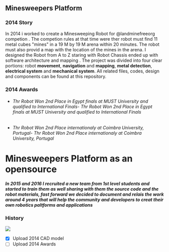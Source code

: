 ## Minesweepers Platform
### 2014 Story 
In 2014 i worked to create a Minesweeping Robot for @landminefreeorg competion .  The competion rules at that time were ther robot must find 11 metal cubes "mines" in a 19 M by 19 M arena within 20 minutes. The robot must also provid a map with the location of the mines in the arena. I designed the Robot from A to Z staring with Robot Chassis ended up with software architecture and mapping . The project was divided into four clear portions: robot **movement**, **navigation** and **mapping**, **metal detection**, **electrical system** and **mechanical system**.
All related files, codes, design and components can be found at this repository.
### 2014 Awards
- ###### Thr Robot Won 2nd Place in Egypt finals at MUST University and qualified to International Finals- Thr Robot Won 2nd Place in Egypt finals at MUST University and qualified to International Finals 
- ###### Thr Robot Won 2nd Place internationaly at Coimbra University, Portugal- Thr Robot Won 2nd Place internationaly at Coimbra University, Portugal

# Minesweepers Platform as an opensource 

#####  In 2015 and 2016 I recruited a new team from 1st level students and started to train them as well sharing with them the source code and the robot materials, fast forward we decided to document and relais the work around 4 years that will help the community and developers to creat their own robotics paltforms and applications

### History

![](https://github.com/sobhydo/Minesweepers/imgs/historyDiagram.png)



- [x] Upload 2014 CAD model
- [ ] Upload 2014 Awards
